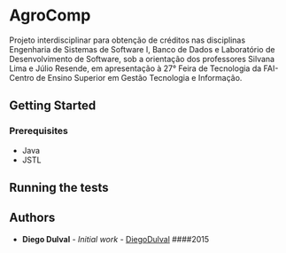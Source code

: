 # AgroComp

Projeto interdisciplinar para obtenção de créditos nas disciplinas Engenharia de Sistemas de Software I, Banco de Dados e Laboratório de Desenvolvimento de Software, sob a orientação dos professores Silvana Lima e Júlio Resende, em apresentação à 27° Feira de Tecnologia da FAI- Centro de Ensino Superior em Gestão Tecnologia e Informação.

## Getting Started

### Prerequisites

* Java
* JSTL

## Running the tests

## Authors

* **Diego Dulval** - *Initial work* - [DiegoDulval](https://github.com/diegodulval)
####2015
